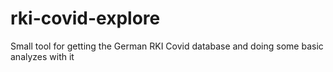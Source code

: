 # rki-covid-explore
Small tool for getting the German RKI Covid database and doing some basic analyzes with it
